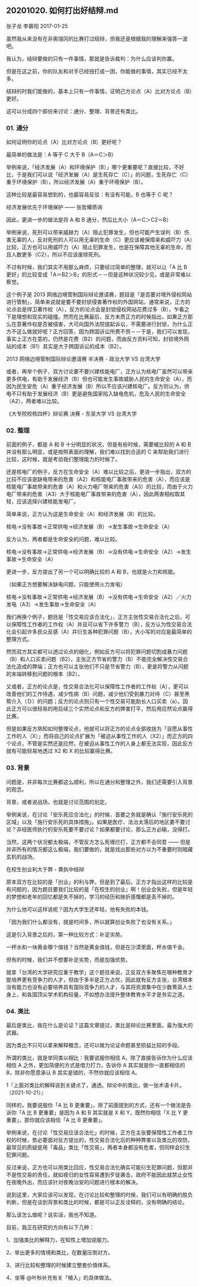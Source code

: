 ## 20201020. 如何打出好结辩.md

张子龙 李慕阳 2017-01-25

虽然我从来没有在非奥瑞冈的比赛打过结辩，但我还是根据我的理解来强答一波吧。

我认为，结辩要做的只有一件事情，那就是告诉裁判：为什么应该判你赢。

但是在这之前，你的队友和对手已经扭打成一团，你能做的事情，其实已经不太多。

结辩的时我们能做的，基本上只有一件事情，证明己方论点（A）比对方论点（B）更好。

这可以分成四个部份来讨论：通分、整理、背景还有类比。

### 01. 通分

如何证明你的论点（A）比对方论点（B）更好呢？

最简单的做法是：A 等于 C 大于 B（A＝C＞B）

举例来说，「经济发展（A）和环境保护（B）」哪个更重要呢？直接比较，不好比，于是我们可以说「经济发展（A）是生死存亡（C）」的问题，生死存亡（C）重于环境保护（B），所以经济发展（A）重于环境保护（B）。

这种比较是最容易想到的，也最容易反驳：有没有可能，B 也等于 C 呢？

经济发展优先于环境保护 —— 张哲耀质询

因此，更进一步的做法是将 A 和 B 通分，然后比大小（A＝C＞C2＝B）

举例来说，死刑可以带来威赫力（A）阻止犯罪发生，但也可能产生误判（B）伤害无辜的人，反对死刑的人可以用无辜的生命（C）更应该被保障来和威吓力（A）比较，正方也可以用威吓力（A）阻止犯罪发生，也是在保障其他无辜的生命，而且人数更多（C2），所以不应该废除死刑。

不过有时候，我们其实不用那么麻烦，只要经过简单的整理，就可以让「A 比 B 更好」的比较变成「A＝B2＞B」的形式－－但是这种状况较少见，或是非常难以察觉。

这个例子是 2013 网络边境管制国际辩论邀请赛，题目是「是否要对境外侵权网站进行管制」，简单来说就是要不要封锁侵害著作权的外国网站，通常来说，正方的论点会是捍卫著作权（A），反方的论点会是封锁侵权网站花费过多（B），乍看之下是理想和现实的碰撞。然而在比赛最后，反方末质正方的时候指出，如果正方那么在意著作权是否被侵害，大可向国外法院提起诉讼，不需要进行封锁，为什么正方不这么做就好呢？正方回答，因为跨国诉讼所费不赀－－于是，我们可以发现，事实上正方在意的，仍然是花费（B2）的问题，而由反方资料可知，封锁境外网站的成本（B1）其实是大于跨国诉讼的成本（B2）。

2013 网络边境管制国际辩论邀请赛 半决赛 - 政治大学 VS 台湾大学

或者，再举个例子，双方讨论要不要兴建核能电厂，正方认为核电厂虽然可以带来更多供电，有助于发展经济（B）但也可能发生事故威胁人民的生命安全（A），而因为民生安危（A）重于经济发展（B）所以不应该兴建核电厂。反方则认为，供电不只有助于发展经济（B）更是避免国家陷入缺电危机，危及人民的生命安全（A2），两者难以比较。

《大专院校核四杯》辩论赛 决赛 - 东吴大学 VS 台湾大学

### 02. 整理

前面的例子，都是 A 和 B 十分明显的状况，但是有些时候，需要被比较的 A 和 B 并没有那么明显，或是按照表面的理解，我们难以找到合适的 C 来帮助我们进行比较，这时候，就是考验我们整理能力的时候了。

还是核电厂的例子，反方在生命安全（A）难以比较之后，更进一步指出，双方的比较不应该是缺电带来的危害（A2）和核能电厂事故带来的危害（A），而应该是核能电厂事故带来的危害（A）和火力电厂带来的危害（A3）的比较，而由于火力电厂带来的危害（A3）大于核能电厂事故带来的危害（A），因此两害相权取其轻，应该选择兴建核能发电厂。

简单来说，正方认为这是生命安全（A）和经济发展（B）的比较。

核电→没有事故→正常供电→经济发展（B）→发生事故→生命安全（A）

反方认为，两者都是生命安全的问题，难以比较。

核电→没有事故→正常供电→经济发展（B）→没有供电→生命安全（A2）→发生事故→生命安全（A）

更进一步，反方提出了另一个可以明确比较的 A 和 B，也就是火力和核能。

（如果正方想要解决缺电问题，只能使用火力发电）

核电→没有事故→正常供电→经济发展（B）→没有供电→生命安全（A2）／火力发电（A3）→发生事故→生命安全（A）

我们再换个例子，题目是「性交易应该合法化」，正方主张性交易合法化之后，可以保障性工作者的工作权（A）并且可以省下许多警力（B），反方认为性交易合法化会引起许多民众反感（A）并衍生各种犯罪问题（B），大小写的对应是最简单的整理方式。

然而双方其实都可以透过论点的细化，例如反方可以将犯罪问题切割成暴力问题（B）和人口买卖问题（B2），主张正方节省的警力（B）不能完全解决性交易合法化造成的弊端；正方也可以主张他们不只是节省警力（B），更是将警力从问题的末端转移到问题的根本（B2）。

又或者，正方的论点是，性交易合法化可以保障性工作者的工作权（A），更可以改善他们的工作待遇，减少性病（B）问题，减少他们受到暴力对待（C）甚至黑帮介入（Ｄ）的问题；反方的论点则只有一个性交易可能助长人口买卖（a）。因此正方可以很轻易的用后续三个实然论点和反方的弊害打平，然后用应然论点赢得比赛。

但是如果反方熟知如何整理论点，他就可以将正方的论点全部收拢为「自愿从事性工作的人（X）」而将自己的论点扩展为「被迫从事性工作的人（X2）」而正方的四个论点，不管是实然还是应然，在被迫从事性工作的人身上都无法实现，因此反方就有可能轻易地透过 X2 和 X 的比较赢得比赛。

### 03. 背景

问题是，并非每次比赛都这么顺利，所以在通分和整理之外，我们还需要引入背景的观念。

背景，或者说战场，也就是讨论范围的划定。

举例来说，在讨论「安乐死应合法化」的时候，首要之务就是确认「施行安乐死的区域」以及「施行安乐死的具体措施」。如果是医疗、法治太落后的地区要不要讨论？非经医师执行的安乐死要不要讨论？如果都要讨论，那么正方必输，没得打。

当然，这两个状况都太极端，不管反方怎么死缠烂打，正方都不会同意 —— 但是并非所有的情况都这么极端，我们要做的，就是找出那些对方以为不重要时则暗藏玄机的战场。

在校生创业利大于弊 - 黄执中结辩

原本双方在比较的是「创业」的利与弊，但是到了最后，正方才指出这样的比较是有问题的，因为题目要我们比较的是「在校生的创业」啊！创业会失败，但是年轻的梦想和老年的回忆都是失不掉的，学习的经历和挫折感慨都是丢不掉的。

为什么他可以这样说呢？因为大学生还年轻，他有失败的本钱。

「因为我们什么都没有，就是时间多，所以就算创业失败了也没有关系。」

这是引入背景之后的，第一种比较方式：补足劣势。

一杯水和一块黄金哪个值钱？当然是黄金值钱，但是在沙漠里面，杯水值千金。

但有的时候，我们并不想要补足劣势，而是加强优势。

就拿「台湾的大学研究应重于教学」这个题目来说，正反双方多聚焦在哪种教育才能培养更有竞争力的人才，但由于多半是正方占优，因此就有反方主张，台湾根本没有能力也没有必要培养具有国际竞争力的人才，与其将资源集中在少数菁英人士身上，和各国顶尖学术机构较量，不如想办法提升整体教育水平才是务实之道。

### 04. 类比

最后是类比，我在什么是论证？这篇文章提过，类比是辩论比赛里面，最为强大的武器。

因为类比不只可以拿来解释概念，还可以做为论证命题甚至损益比较的手段。

所谓的类比，就是举同类以相比：我要说服你相信 A，除了直接告诉你为什么应该相信 A 之外，更加简便的方式是借力打力，告诉你 A 其实就是你一直都相信的 B，除非你愿意承认 B 其实是错的，不然你就应该相信 A。

1『上面对类比的解释说到关键点了，通透。辩论中的类比，做一张术语卡片。（2021-10-21）』

同样的，我要说服你「A 比 B 更重要」，除了前面提到的方式，还有一个做法是告诉你「A 比 B 更重要」是因为 A 和 B 其实就是 X 和 Y，既然你相信「X 比 Y 更重要」，那你就应该相信「A 比 B 更重要」。

举例来说，在讨论「性交易应该合法化」的时候，正方在主张要保障性工作者工作权的时候，势必要面对反方提出的，性交易合法化后的种种弊害以及类比的攻防，最常见的质疑是用「毒品」类比「性交易」，两者本身都没有危害，但同样会衍生犯罪问题。

反过来说，正方也可以用类比回应，性交易合法化确实可能衍生犯罪问题，但那并不是性交易的责任，就如夜归的女性容易遭到歹徒袭击，政府不能因此就禁止女性在夜晚外出，而应该针对夜晚治安的问题进行根本的解决。

说到这里，大家应该可以发现，在讨论比较和整理的时候，我们可以有明确的胜负判断，但是在谈到背景和类比的时候，都是可以正反诠释的，没有明确的结论。

那么该怎么做呢？说实话，我也不知道。

目前，我正在研究的方向有以下几种：

1、加强类比的解释力，在知性上增加说服力。

2、举出更多的情境和类比，在数量压倒对方。

3、进行比较和整理的时候建立整套价值体系。

4、坐等 @叶秋补充有关「植入」的具体做法。

